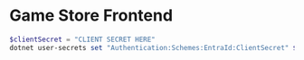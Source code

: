 # Game Store Frontend

```powershell
$clientSecret = "CLIENT SECRET HERE"
dotnet user-secrets set "Authentication:Schemes:EntraId:ClientSecret" $clientSecret
```